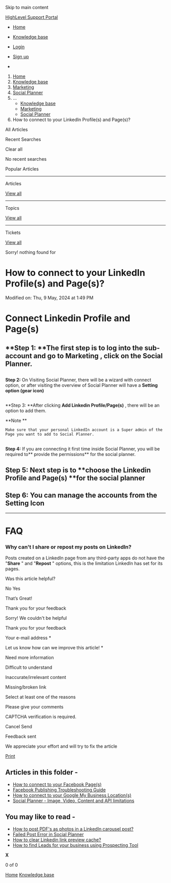 Skip to main content

[ HighLevel Support Portal ](https://help.gohighlevel.com)

  * [ Home ](/support/home)
  * [ Knowledge base ](/support/solutions)

  * [Login](/support/login)
  * [Sign up](/support/signup)
  * 

  1. [Home](/support/home)
  2. [Knowledge base](/support/solutions)
  3. [Marketing](/support/solutions/48000449565)
  4. [Social Planner](/support/solutions/folders/48000684282)
  5. ... 
     * [Knowledge base](/support/solutions)
     * [Marketing](/support/solutions/48000449565)
     * [Social Planner](/support/solutions/folders/48000684282)
  6. How to connect to your LinkedIn Profile(s) and Page(s)?

All  Articles 

Recent Searches

Clear all

No recent searches

Popular Articles

* * *

Articles

[View all](/support/search/solutions)

* * *

Topics

[View all](/support/search/topics)

* * *

Tickets

[View all](/support/search/tickets)

Sorry! nothing found for   

# How to connect to your LinkedIn Profile(s) and Page(s)?

Modified on: Thu, 9 May, 2024 at 1:49 PM

# **Connect Linkedin Profile and Page(s)**

## **Step 1:  **The first step is to log into the sub-account and go to **Marketing** , click on the **Social Planner.**

##   
**Step 2:** On Visiting Social Planner, there will be a wizard with connect option, or after visiting the overview of Social Planner will have a **Setting option (gear icon)**

##   
**Step 3:  **After clicking **Add Linkedin Profile/Page(s)** , there will be an option to add them.

**Note  **

    Make sure that your personal LinkedIn account is a Super admin of the Page you want to add to Social Planner.

##   
**Step 4:** If you are connecting it first time inside Social Planner, you will be required to**  provide the permissions** for the social planner.

## **Step 5:** Next step is to **choose the Linkedin Profile and Page(s)  **for the social planner

## **Step 6:** You can manage the accounts from the Setting Icon

* * *

# **FAQ**

### **Why can't I share or repost my posts on LinkedIn?**

Posts created on a LinkedIn page from any third-party apps do not have the "**Share** " and "**Repost** " options, this is the limitation LinkedIn has set for its pages. 

Was this article helpful?

No  Yes 

That’s Great!

Thank you for your feedback

Sorry! We couldn't be helpful

Thank you for your feedback

Your e-mail address *

Let us know how can we improve this article! *

Need more information 

Difficult to understand 

Inaccurate/irrelevant content 

Missing/broken link 

Select at least one of the reasons 

Please give your comments 

CAPTCHA verification is required. 

Cancel  Send 

Feedback sent

We appreciate your effort and will try to fix the article

[Print](javascript:print\(\))

## Articles in this folder -

  * [How to connect to your Facebook Page(s)](/support/solutions/articles/48001210327-how-to-connect-to-your-facebook-page-s-)
  * [Facebook Publishing Troubleshooting Guide](/support/solutions/articles/48001210328-facebook-publishing-troubleshooting-guide)
  * [How to connect to your Google My Business Location(s)](/support/solutions/articles/48001210325-how-to-connect-to-your-google-my-business-location-s-)
  * [Social Planner - Image, Video, Content and API limitations](/support/solutions/articles/48001210585-social-planner-image-video-content-and-api-limitations)

## You may like to read -

  * [How to post PDF's as photos in a LinkedIn carousel post?](/support/solutions/articles/155000004058-how-to-post-pdf-s-as-photos-in-a-linkedin-carousel-post-)
  * [Failed Post Error in Social Planner](/support/solutions/articles/48001218255-failed-post-error-in-social-planner)
  * [How to clear Linkedin link preview cache?](/support/solutions/articles/48001160721-how-to-clear-linkedin-link-preview-cache-)
  * [How to find Leads for your business using Prospecting Tool](/support/solutions/articles/155000003170-how-to-find-leads-for-your-business-using-prospecting-tool)

**X**

0 of 0 []()

[Home](/support/home) [Knowledge base](/support/solutions)
